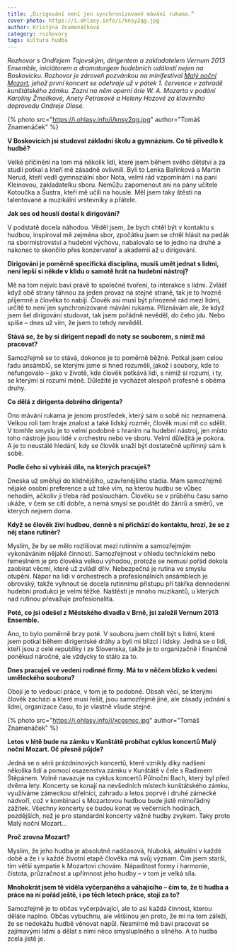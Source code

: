 ```yaml
---
title: „Dirigování není jen synchronizované mávání rukama.“
cover-photo: https://i.ohlasy.info/i/knsy2qg.jpg
author: Kristýna Znamenáčková
category: rozhovory
tags: kultura hudba
---
```


*Rozhovor s Ondřejem Tajovským, dirigentem a zakladatelem Vernum 2013 Ensemble, iniciátorem a dramaturgem hudebních událostí nejen na Boskovicku. Rozhovor je zároveň pozvánkou na minifestival [Malý noční Mozart](https://www.zamek-kunstat.cz/cs/zpravy/10698-maly-nocni-mozart-na-kunstate), jehož první koncert se odehraje už v pátek 1. července v zahradě kunštátského zámku. Zazní na něm operní árie W. A. Mozarta v podání Karolíny Žmolíkové, Anety Petrasové a Heleny Hozové za klavírního doprovodu Ondreje Olose.*

{% photo src="https://i.ohlasy.info/i/knsy2qg.jpg" author="Tomáš Znamenáček" %}

**V Boskovicích jsi studoval základní školu a gymnázium. Co tě přivedlo k hudbě?**

Velké přičinění na tom má několik lidí, které jsem během svého dětství a za studií potkal a kteří mě zásadně ovlivnili. Byli to Lenka Bařinková a Martin Nerud, kteří vedli gymnaziální sbor Nota, velmi rád vzpomínám i na paní Kleinovou, zakladatelku sboru. Nemůžu zapomenout ani na pány učitele Kotoučka a Šustra, kteří mě učili na housle. Měl jsem taky štěstí na talentované a muzikální vrstevníky a přátele.

**Jak ses od houslí dostal k dirigování?**

V podstatě docela náhodou. Věděl jsem, že bych chtěl být v kontaktu s hudbou, inspiroval mě zejména sbor, zpočátku jsem se chtěl hlásit na pedák na sbormistrovství a hudební výchovu, nabalovalo se to jedno na druhé a nakonec to skončilo přes konzervatoř a akademii až u dirigování.

**Dirigování je poměrně specifická disciplína, musíš umět jednat s lidmi, není lepší si někde v klidu o samotě hrát na hudební nástroj?**

Mě na tom nejvíc baví právě to společné tvoření, ta interakce s lidmi. Zvlášť když obě strany táhnou za jeden provaz na stejné straně, tak je to hrozně příjemné a člověka to nabíjí. Člověk asi musí být přirozeně rád mezi lidmi, určitě to není jen synchronizované mávání rukama. Přiznávám ale, že když jsem šel dirigování studovat, tak jsem pořádně nevěděl, do čeho jdu. Nebo spíše – dnes už vím, že jsem to tehdy nevěděl. 

**Stává se, že by si dirigent nepadl do noty se souborem, s nímž má pracovat?**

Samozřejmě se to stává, dokonce je to poměrně běžné. Potkal jsem celou řadu ansámblů, se kterými jsme si hned rozuměli, jakož i soubory, kde to nefungovalo – jako v životě, kde člověk potkává lidi, s nimiž si rozumí, i ty, se kterými si rozumí méně. Důležité je vycházet alespoň profesně s oběma druhy.

**Co dělá z dirigenta dobrého dirigenta?**

Ono mávání rukama je jenom prostředek, který sám o sobě nic neznamená. Velkou roli tam hraje znalost a také lidský rozměr, člověk musí mít co sdělit. V tomhle smyslu je to velmi podobné s hraním na hudební nástroj, jen místo toho nástroje jsou lidé v orchestru nebo ve sboru. Velmi důležitá je pokora. A je to neustálé hledání, kdy se člověk snaží být dostatečně upřímný sám k sobě.

**Podle čeho si vybíráš díla, na kterých pracuješ?**

Dneska už směřuji do klidnějšího, uzavřenějšího stádia. Mám samozřejmě nějaké osobní preference a už také vím, na kterou hudbu se vůbec nehodím, ačkoliv ji třeba rád poslouchám. Člověku se v průběhu času samo ukáže, v čem se cítí dobře, a nemá smysl se pouštět do žánrů a směrů, ve kterých nejsem doma. 

**Když se člověk živí hudbou, denně s ní přichází do kontaktu, hrozí, že se z něj stane rutinér?**

Myslím, že by se mělo rozlišovat mezi rutinním a samozřejmým vykonáváním nějaké činnosti. Samozřejmost v ohledu technickém nebo řemeslném je pro člověka velkou výhodou, protože se nemusí pořád dokola zaobírat věcmi, které už zvládl dřív. Nebezpečná je rutina ve smyslu otupění. Nápor na lidi v orchestrech a profesionálních ansámblech je obrovský, takže vyhnout se docela rutinnímu přístupu při takřka dennodenní hudební produkci je velmi těžké. Naštěstí je mnoho muzikantů, u kterých nad rutinou převažuje profesionalita.

**Poté, co jsi odešel z Městského divadla v Brně, jsi založil Vernum 2013 Ensemble.**

Ano, to bylo poměrně brzy poté. V souboru jsem chtěl být s lidmi, které jsem potkal během dirigentské dráhy a byli mi blízcí i lidsky. Jedná se o lidi, kteří jsou z celé republiky i ze Slovenska, takže je to organizačně i finančně poněkud náročné, ale vždycky to stálo za to. 

**Dnes pracuješ ve vedení rodinné firmy. Má to v něčem blízko k vedení uměleckého souboru?**

Obojí je to vedoucí práce, v tom je to podobné. Obsah věcí, se kterými člověk zachází a které musí řešit, jsou samozřejmě jiné, ale zásady jednání s lidmi, organizace času, to je vlastně všude stejné.

{% photo src="https://i.ohlasy.info/i/xcgsnsc.jpg" author="Tomáš Znamenáček" %}

**Letos v létě bude na zámku v Kunštátě probíhat cyklus koncertů Malý noční Mozart. Oč přesně půjde?**

Jedná se o sérii prázdninových koncertů, které vznikly díky nadšení několika lidí a pomoci osazenstva zámku v Kunštátě v čele s Radimem Štěpánem. Volně navazuje na cyklus koncertů Půlnoční Bach, který byl před dvěma lety. Koncerty se konají na nevšedních místech kunštátského zámku, využíváme zámeckou střelnici, zahradu a letos poprvé i druhé zámecké nádvoří, což v kombinaci s Mozartovou hudbou bude jistě mimořádný zážitek. Všechny koncerty se budou konat ve večerních hodinách, pozdějších, než je pro standardní koncerty vážné hudby zvykem. Taky proto Malý noční Mozart…

**Proč zrovna Mozart?**

Myslím, že jeho hudba je absolutně nadčasová, hluboká, aktuální v každé době a že i v každé životní etapě člověka má svůj význam. Čím jsem starší, tím větší sympatie k Mozartovi chovám. Nápaditost formy i harmonie, čistota, průzračnost a upřímnost jeho hudby – v tom je velká síla.

**Mnohokrát jsem tě viděla vyčerpaného a váhajícího – čím to, že ti hudba a práce na ní pořád ještě, i po těch letech práce, stojí za to?**

Samozřejmě je to občas vyčerpávající, ale to asi každá činnost, kterou děláte naplno. Občas vybuchnu, ale většinou jen proto, že mi na tom záleží, že se nedokážu hudbě věnovat napůl. Nesmírně mě baví pracovat se zajímavými lidmi a dělat s nimi něco smysluplného a silného. A to hudba zcela jistě je.
